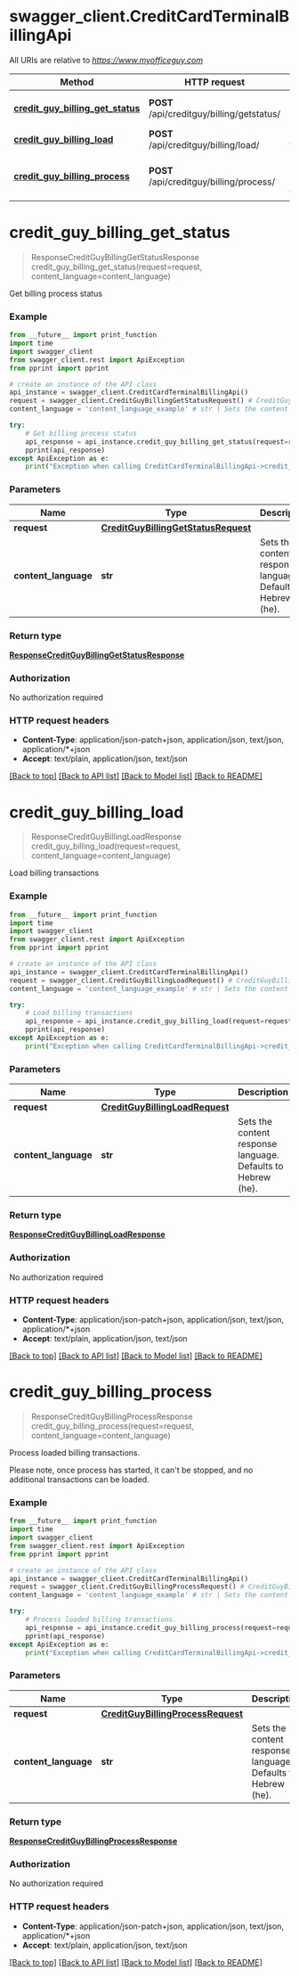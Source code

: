 # swagger_client.CreditCardTerminalBillingApi

All URIs are relative to *https://www.myofficeguy.com*

Method | HTTP request | Description
------------- | ------------- | -------------
[**credit_guy_billing_get_status**](CreditCardTerminalBillingApi.md#credit_guy_billing_get_status) | **POST** /api/creditguy/billing/getstatus/ | Get billing process status
[**credit_guy_billing_load**](CreditCardTerminalBillingApi.md#credit_guy_billing_load) | **POST** /api/creditguy/billing/load/ | Load billing transactions
[**credit_guy_billing_process**](CreditCardTerminalBillingApi.md#credit_guy_billing_process) | **POST** /api/creditguy/billing/process/ | Process loaded billing transactions.


# **credit_guy_billing_get_status**
> ResponseCreditGuyBillingGetStatusResponse credit_guy_billing_get_status(request=request, content_language=content_language)

Get billing process status

### Example
```python
from __future__ import print_function
import time
import swagger_client
from swagger_client.rest import ApiException
from pprint import pprint

# create an instance of the API class
api_instance = swagger_client.CreditCardTerminalBillingApi()
request = swagger_client.CreditGuyBillingGetStatusRequest() # CreditGuyBillingGetStatusRequest |  (optional)
content_language = 'content_language_example' # str | Sets the content response language. Defaults to Hebrew (he). (optional)

try:
    # Get billing process status
    api_response = api_instance.credit_guy_billing_get_status(request=request, content_language=content_language)
    pprint(api_response)
except ApiException as e:
    print("Exception when calling CreditCardTerminalBillingApi->credit_guy_billing_get_status: %s\n" % e)
```

### Parameters

Name | Type | Description  | Notes
------------- | ------------- | ------------- | -------------
 **request** | [**CreditGuyBillingGetStatusRequest**](CreditGuyBillingGetStatusRequest.md)|  | [optional] 
 **content_language** | **str**| Sets the content response language. Defaults to Hebrew (he). | [optional] 

### Return type

[**ResponseCreditGuyBillingGetStatusResponse**](ResponseCreditGuyBillingGetStatusResponse.md)

### Authorization

No authorization required

### HTTP request headers

 - **Content-Type**: application/json-patch+json, application/json, text/json, application/*+json
 - **Accept**: text/plain, application/json, text/json

[[Back to top]](#) [[Back to API list]](../README.md#documentation-for-api-endpoints) [[Back to Model list]](../README.md#documentation-for-models) [[Back to README]](../README.md)

# **credit_guy_billing_load**
> ResponseCreditGuyBillingLoadResponse credit_guy_billing_load(request=request, content_language=content_language)

Load billing transactions

### Example
```python
from __future__ import print_function
import time
import swagger_client
from swagger_client.rest import ApiException
from pprint import pprint

# create an instance of the API class
api_instance = swagger_client.CreditCardTerminalBillingApi()
request = swagger_client.CreditGuyBillingLoadRequest() # CreditGuyBillingLoadRequest |  (optional)
content_language = 'content_language_example' # str | Sets the content response language. Defaults to Hebrew (he). (optional)

try:
    # Load billing transactions
    api_response = api_instance.credit_guy_billing_load(request=request, content_language=content_language)
    pprint(api_response)
except ApiException as e:
    print("Exception when calling CreditCardTerminalBillingApi->credit_guy_billing_load: %s\n" % e)
```

### Parameters

Name | Type | Description  | Notes
------------- | ------------- | ------------- | -------------
 **request** | [**CreditGuyBillingLoadRequest**](CreditGuyBillingLoadRequest.md)|  | [optional] 
 **content_language** | **str**| Sets the content response language. Defaults to Hebrew (he). | [optional] 

### Return type

[**ResponseCreditGuyBillingLoadResponse**](ResponseCreditGuyBillingLoadResponse.md)

### Authorization

No authorization required

### HTTP request headers

 - **Content-Type**: application/json-patch+json, application/json, text/json, application/*+json
 - **Accept**: text/plain, application/json, text/json

[[Back to top]](#) [[Back to API list]](../README.md#documentation-for-api-endpoints) [[Back to Model list]](../README.md#documentation-for-models) [[Back to README]](../README.md)

# **credit_guy_billing_process**
> ResponseCreditGuyBillingProcessResponse credit_guy_billing_process(request=request, content_language=content_language)

Process loaded billing transactions.

Please note, once process has started, it can't be stopped, and no additional transactions can be loaded.

### Example
```python
from __future__ import print_function
import time
import swagger_client
from swagger_client.rest import ApiException
from pprint import pprint

# create an instance of the API class
api_instance = swagger_client.CreditCardTerminalBillingApi()
request = swagger_client.CreditGuyBillingProcessRequest() # CreditGuyBillingProcessRequest |  (optional)
content_language = 'content_language_example' # str | Sets the content response language. Defaults to Hebrew (he). (optional)

try:
    # Process loaded billing transactions.
    api_response = api_instance.credit_guy_billing_process(request=request, content_language=content_language)
    pprint(api_response)
except ApiException as e:
    print("Exception when calling CreditCardTerminalBillingApi->credit_guy_billing_process: %s\n" % e)
```

### Parameters

Name | Type | Description  | Notes
------------- | ------------- | ------------- | -------------
 **request** | [**CreditGuyBillingProcessRequest**](CreditGuyBillingProcessRequest.md)|  | [optional] 
 **content_language** | **str**| Sets the content response language. Defaults to Hebrew (he). | [optional] 

### Return type

[**ResponseCreditGuyBillingProcessResponse**](ResponseCreditGuyBillingProcessResponse.md)

### Authorization

No authorization required

### HTTP request headers

 - **Content-Type**: application/json-patch+json, application/json, text/json, application/*+json
 - **Accept**: text/plain, application/json, text/json

[[Back to top]](#) [[Back to API list]](../README.md#documentation-for-api-endpoints) [[Back to Model list]](../README.md#documentation-for-models) [[Back to README]](../README.md)

